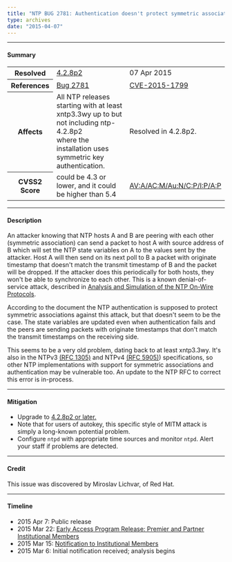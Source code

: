 ```yaml
---
title: "NTP BUG 2781: Authentication doesn't protect symmetric associations against DoS attacks"
type: archives
date: "2015-04-07"
---
```


* * *

#### Summary

<table>
  <tbody>
	<tr>
		<th><b>Resolved</b></th>
		<td><a href="/support/securitynotice/4_2_8p2-release-announcement">4.2.8p2</a></td>
		<td>07 Apr 2015</td>
	</tr>
	<tr>
		<th><b>References</b></th>
		<td><a href="https://bugs.ntp.org/show_bug.cgi?id=2781">Bug 2781</a></td>
		<td><a href="https://nvd.nist.gov/vuln/detail/CVE-2015-1799">CVE-2015-1799</a></td>
	</tr>
	<tr>
		<th><b>Affects</b></th>
		<td>All NTP releases starting with at least xntp3.3wy up to but not including ntp-4.2.8p2<br> where the installation uses symmetric key authentication.</td>
		<td>Resolved in 4.2.8p2.</td>
	</tr>
	<tr>
		<th><b>CVSS2 Score</b></th>
		<td>could be 4.3 or lower, and it could be higher than 5.4</td>
		<td><a href="https://nvd.nist.gov/cvss.cfm?calculator&version=2&vector=(AV:A/AC:M/Au:N/C:P/I:P/A:P)">AV:A/AC:M/Au:N/C:P/I:P/A:P</a></td>
	</tr>	
  </tbody>	
</table>

* * *
    
#### Description 

An attacker knowing that NTP hosts A and B are peering with each other (symmetric association) can send a packet to host A with source address of B which will set the NTP state variables on A to the values sent by the attacker. Host A will then send on its next poll to B a packet with originate timestamp that doesn't match the transmit timestamp of B and the packet will be dropped. If the attacker does this periodically for both hosts, they won't be able to synchronize to each other. This is a known denial-of-service attack, described in [Analysis and Simulation of the NTP On-Wire Protocols](/reflib/onwire/).

According to the document the NTP authentication is supposed to protect symmetric associations against this attack, but that doesn't seem to be the case. The state variables are updated even when authentication fails and the peers are sending packets with originate timestamps that don't match the transmit timestamps on the receiving side.

This seems to be a very old problem, dating back to at least xntp3.3wy. It's also in the NTPv3 [(RFC 1305)](/reflib/rfc/rfc1305/rfc1305b.pdf) and NTPv4 [(RFC 5905)](/reflib/rfc/rfc5905.txt)) specifications, so other NTP implementations with support for symmetric associations and authentication may be vulnerable too. An update to the NTP RFC to correct this error is in-process. 

* * *
    
#### Mitigation

* Upgrade to [4.2.8p2 or later.](/downloads/)
* Note that for users of autokey, this specific style of MITM attack is simply a long-known potential problem. 
* Configure `ntpd` with appropriate time sources and monitor `ntpd`. Alert your staff if problems are detected.

* * *

#### Credit

This issue was discovered by Miroslav Lichvar, of Red Hat.

* * *

#### Timeline

* 2015 Apr 7: Public release
* 2015 Mar 22: [Early Access Program Release: Premier and Partner Institutional Members](https://www.nwtime.org/membership/benefits/)
* 2015 Mar 15: [Notification to Institutional Members](https://www.nwtime.org/membership/benefits/)
* 2015 Mar 6: Initial notification received; analysis begins